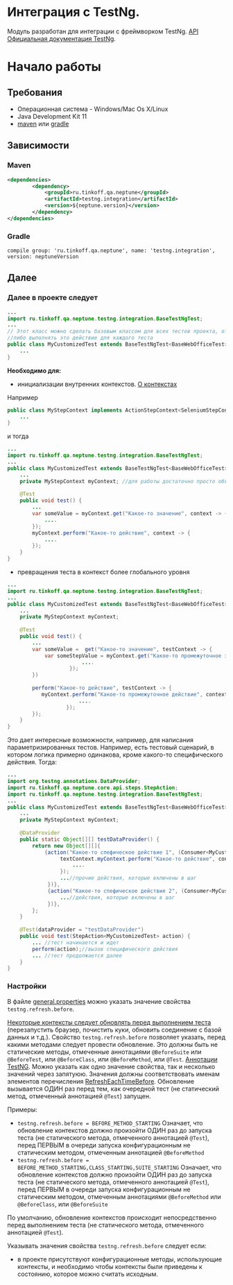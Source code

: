 # Интеграция с TestNg.

Модуль разработан для интеграции с фреймворком TestNg. [API](https://tinkoffcreditsystems.github.io/neptune/testng.integration/) 
[Официальная документация TestNg](https://testng.org/doc/index.html).

# Начало работы

## Требования
 
 - Операционная система - Windows/Mac Os X/Linux
 - Java Development Kit 11
 - [maven](https://maven.apache.org/) или [gradle](https://gradle.org/)
 
## Зависимости

### Maven

```xml
<dependencies>
        <dependency>
            <groupId>ru.tinkoff.qa.neptune</groupId>
            <artifactId>testng.integration</artifactId>
            <version>${neptune.version}</version>
        </dependency>
</dependencies>

``` 

### Gradle

`compile group: 'ru.tinkoff.qa.neptune', name: 'testng.integration', version: neptuneVersion`

## Далее

### Далее в проекте следует 

```java
...
import ru.tinkoff.qa.neptune.testng.integration.BaseTestNgTest;
...
// Этот класс можно сделать базовым классом для всех тестов проекта, от которого можно наследоваться
//либо выполнять это действие для каждого теста
public class MyCustomizedTest extends BaseTestNgTest<BaseWebOfficeTest> {
    ...
}
```

**Необходимо для:** 

- инициализации внутренних контекстов. [О контекстах](/doc/rus/core/Context.md) 

Например

```java
public class MyStepContext implements ActionStepContext<SeleniumStepContext>, GetStepContext<SeleniumStepContext> {
    ...
}
```

и тогда

```java
...
import ru.tinkoff.qa.neptune.testng.integration.BaseTestNgTest;
...
public class MyCustomizedTest extends BaseTestNgTest<BaseWebOfficeTest> {
    ...
    private MyStepContext myContext; //для работы достаточно просто объявить поле
    
    @Test
    public void test() {
        ...
        var someValue = myContext.get("Какое-то значение", context -> {
            ....
        });
        myContext.perform("Какое-то действие", context -> {
            ....
        });
    }
}
```

- превращения теста в контекст более глобального уровня

```java
...
import ru.tinkoff.qa.neptune.testng.integration.BaseTestNgTest;
...
public class MyCustomizedTest extends BaseTestNgTest<BaseWebOfficeTest> {
    ...
    private MyStepContext myContext;
    
    @Test
    public void test() {
        ...
        var someValue =  get("Какое-то значение", testContext -> {
            var someStepValue = myContext.get("Какое-то промежуточное значение", context -> {
                        ....
                    });
        })
        
        perform("Какое-то действие", testContext -> {
           myContext.perform("Какое-то промежуточное действие", context -> {
                       ....
                   }); 
        });
    }
}
```

Это дает интересные возможности, например, для написания параметризированных тестов. Например, есть тестовый сценарий, в котором логика примерно одинакова, кроме какого-то специфического действия. Тогда:

```java
...
import org.testng.annotations.DataProvider;
import ru.tinkoff.qa.neptune.core.api.steps.StepAction;
import ru.tinkoff.qa.neptune.testng.integration.BaseTestNgTest;
...
public class MyCustomizedTest extends BaseTestNgTest<BaseWebOfficeTest> {
    ...
    private MyStepContext myContext;
    
    @DataProvider
    public static Object[][] testDataProvider() {
        return new Object[][]{
            {action("Какое-то спефическое действие 1", (Consumer<MyCustomizedTest>) textContext -> {
                 textContext.myContext.perform("Какое-то действие", context -> {
                     ....
                 });
                 ...//прочие действия, которые включены в шаг
             })},
             {action("Какое-то спефическое действие 2", (Consumer<MyCustomizedTest>) textContext -> {
                 ...//действия, которые включены в шаг
             })},                    
        };
    }
    
    @Test(dataProvider = "testDataProvider")
    public void test(StepAction<MyCustomizedTest> action) {
        ... //тест начинается и идет
        perform(action);//вызов специфического действия
        ... //тест продолжается далее
    }
}
```

### Настройки 

В файле [general.properties](/doc/rus/core/Properties.md) можно указать значение свойства `testng.refresh.before`. 

[Некоторые контексты следует обновлять перед выполнением теста](/doc/rus/core/Context.md#Обновление-контекста) (перезапустить браузер, почистить куки, обновить соединение с базой данных и т.д.). 
Свойство `testng.refresh.before` позволяет указать, перед какими методами следует провести обновление. Это должны быть не статические методы, отмеченные аннотациями `@BeforeSuite` или `@BeforeTest`, или `@BeforeClass`, или `@BeforeMethod`, или `@Test`. [Аннотации TestNG](http://testng.org/doc/documentation-main.html#annotations).
Можно указать как одно значение свойства, так и несколько значений через запятуюю. Значения должны соответствовать именам элементов перечисления [RefreshEachTimeBefore](https://tinkoffcreditsystems.github.io/neptune/testng.integration/ru/tinkoff/qa/neptune/testng/integration/properties/RefreshEachTimeBefore.html). 
Обновление вызывается ОДИН раз перед тем, как очередной тест (не статический метод, отмеченный аннотацией `@Test`) запущен.

Примеры: 
- `testng.refresh.before = BEFORE_METHOD_STARTING` Означает, что обновление контекстов должно произойти ОДИН раз до запуска теста (не статического метода, отмеченного аннотацией `@Test`), перед ПЕРВЫМ в очереди запуска конфигурационным не статическим методом, отмеченным аннотацией `@BeforeMethod`
- `testng.refresh.before = BEFORE_METHOD_STARTING,CLASS_STARTING,SUITE_STARTING` Означает, что обновление контекстов должно произойти ОДИН раз до запуска теста (не статического метода, отмеченного аннотацией `@Test`), перед ПЕРВЫМ в очереди запуска конфигурационным не статическим методом, отмеченным аннотациями `@BeforeMethod` или `@BeforeClass`, или `@BeforeSuite`

По умолчанию, обновление контекстов происходит непосредственно перед выполнением теста (не статического метода, отмеченного аннотацией `@Test`). 

Указывать значения свойства `testng.refresh.before` следует если:

- в проекте присутствуют конфигурационные методы, использующие контексты, и необходимо чтобы контексты были приведены к состоянию, которое можно считать исходным.





